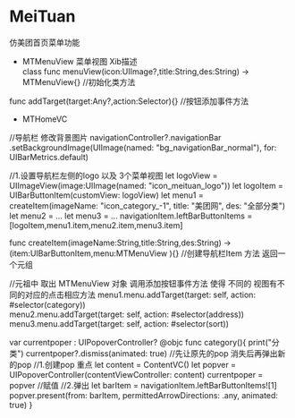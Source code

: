 # MeiTuan
仿美团首页菜单功能
- MTMenuView 菜单视图 Xib描述   
class func menuView(icon:UIImage?,title:String,des:String) -> MTMenuView{}  //初始化类方法

func addTarget(target:Any?,action:Selector){}  //按钮添加事件方法

- MTHomeVC

//导航栏 修改背景图片
navigationController?.navigationBar .setBackgroundImage(UIImage(named: "bg_navigationBar_normal"), for: UIBarMetrics.default)


//1.设置导航栏左侧的logo 以及 3个菜单视图
        let logoView = UIImageView(image:UIImage(named: "icon_meituan_logo"))
        let logoItem = UIBarButtonItem(customView: logoView)
        let menu1 = createItem(imageName: "icon_category_-1", title: "美团网", des: "全部分类")
        let menu2 =  ...
        let menu3 = ...
        navigationItem.leftBarButtonItems = [logoItem,menu1.item,menu2.item,menu3.item] 

func createItem(imageName:String,title:String,des:String) -> (item:UIBarButtonItem,menu:MTMenuView ){}  //创建导航栏Item 方法 返回一个元组 

//元祖中 取出 MTMenuView 对象 调用添加按钮事件方法 使得 不同的 视图有不同的对应的点击相应方法
menu1.menu.addTarget(target: self, action: #selector(category))  
menu2.menu.addTarget(target: self, action: #selector(address))
menu3.menu.addTarget(target: self, action: #selector(sort))

var currentpoper : UIPopoverController?
@objc func category(){
    print("分类")
    currentpoper?.dismiss(animated: true)   //先让原先的pop 消失后再弹出新的pop 
    //1.创建pop 重点
    let content = ContentVC()
    let popver = UIPopoverController(contentViewController: content)
    currentpoper = popver //赋值
    //2.弹出
    let barItem = navigationItem.leftBarButtonItems![1]
    popver.present(from: barItem, permittedArrowDirections: .any, animated: true)
}
